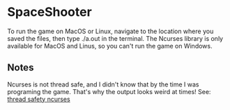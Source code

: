 # SpaceShooter

To run the game on MacOS or Linux, navigate to the location where you saved the files, then type ./a.out in the terminal.
The Ncurses library is only available for MacOS and Linus, so you can't run the game on Windows.

## Notes

Ncurses is not thread safe, and I didn't know that by the time I was programing the game.
That's why the output looks weird at times!
See: [thread safety ncurses](https://stackoverflow.com/questions/29910562/why-has-no-one-written-a-threadsafe-branch-of-the-ncurses-library)
